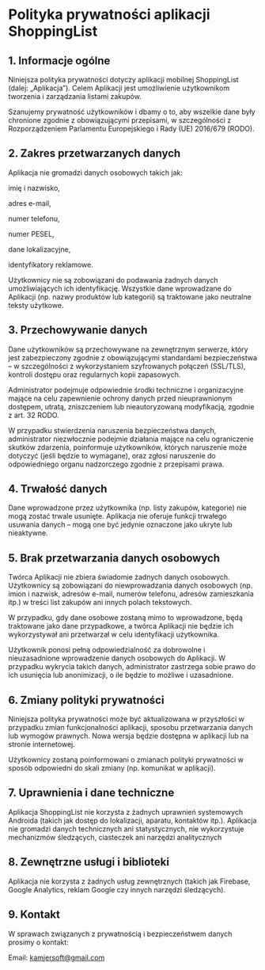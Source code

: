# Polityka prywatności aplikacji ShoppingList
## 1. Informacje ogólne
   Niniejsza polityka prywatności dotyczy aplikacji mobilnej ShoppingList (dalej: „Aplikacja”). Celem Aplikacji jest umożliwienie użytkownikom tworzenia i zarządzania listami zakupów.

   Szanujemy prywatność użytkowników i dbamy o to, aby wszelkie dane były chronione zgodnie z obowiązującymi przepisami, w szczególności z Rozporządzeniem Parlamentu Europejskiego i Rady (UE) 2016/679 (RODO).

## 2. Zakres przetwarzanych danych
   Aplikacja nie gromadzi danych osobowych takich jak:

   imię i nazwisko,

   adres e-mail,

   numer telefonu,

   numer PESEL,

   dane lokalizacyjne,

   identyfikatory reklamowe.

   Użytkownicy nie są zobowiązani do podawania żadnych danych umożliwiających ich identyfikację. Wszystkie dane wprowadzane do Aplikacji (np. nazwy produktów lub kategorii) są traktowane jako neutralne teksty użytkowe.

## 3. Przechowywanie danych
   Dane użytkowników są przechowywane na zewnętrznym serwerze, który jest zabezpieczony zgodnie z obowiązującymi standardami bezpieczeństwa – w szczególności z wykorzystaniem szyfrowanych połączeń (SSL/TLS), kontroli dostępu oraz regularnych kopii zapasowych.

   Administrator podejmuje odpowiednie środki techniczne i organizacyjne mające na celu zapewnienie ochrony danych przed nieuprawnionym dostępem, utratą, zniszczeniem lub nieautoryzowaną modyfikacją, zgodnie z art. 32 RODO.

   W przypadku stwierdzenia naruszenia bezpieczeństwa danych, administrator niezwłocznie podejmie działania mające na celu ograniczenie skutków zdarzenia, poinformuje użytkowników, których naruszenie może dotyczyć (jeśli będzie to wymagane), oraz zgłosi naruszenie do odpowiedniego organu nadzorczego zgodnie z przepisami prawa.

## 4. Trwałość danych
   Dane wprowadzone przez użytkownika (np. listy zakupów, kategorie) nie mogą zostać trwale usunięte. Aplikacja nie oferuje funkcji trwałego usuwania danych – mogą one być jedynie oznaczone jako ukryte lub nieaktywne.

## 5. Brak przetwarzania danych osobowych
   Twórca Aplikacji nie zbiera świadomie żadnych danych osobowych. Użytkownicy są zobowiązani do niewprowadzania danych osobowych (np. imion i nazwisk, adresów e-mail, numerów telefonu, adresów zamieszkania itp.) w treści list zakupów ani innych polach tekstowych.

   W przypadku, gdy dane osobowe zostaną mimo to wprowadzone, będą traktowane jako dane przypadkowe, a twórca Aplikacji nie będzie ich wykorzystywał ani przetwarzał w celu identyfikacji użytkownika.

   Użytkownik ponosi pełną odpowiedzialność za dobrowolne i nieuzasadnione wprowadzenie danych osobowych do Aplikacji. 
   W przypadku wykrycia takich danych, administrator zastrzega sobie prawo do ich usunięcia lub anonimizacji, o ile będzie to możliwe i uzasadnione.

## 6. Zmiany polityki prywatności
   Niniejsza polityka prywatności może być aktualizowana w przyszłości w przypadku zmian funkcjonalności aplikacji, sposobu przetwarzania danych lub wymogów prawnych. Nowa wersja będzie dostępna w aplikacji lub na stronie internetowej.

   Użytkownicy zostaną poinformowani o zmianach polityki prywatności w sposób odpowiedni do skali zmiany (np. komunikat w aplikacji).

## 7. Uprawnienia i dane techniczne
   Aplikacja ShoppingList nie korzysta z żadnych uprawnień systemowych Androida (takich jak dostęp do lokalizacji, aparatu, kontaktów itp.).
   Aplikacja nie gromadzi danych technicznych ani statystycznych, nie wykorzystuje mechanizmów śledzących, ciasteczek ani narzędzi analitycznych

## 8. Zewnętrzne usługi i biblioteki
   Aplikacja nie korzysta z żadnych usług zewnętrznych (takich jak Firebase, Google Analytics, reklam Google czy innych narzędzi śledzących).

## 9. Kontakt
   W sprawach związanych z prywatnością i bezpieczeństwem danych prosimy o kontakt:

   Email: kamjersoft@gmail.com